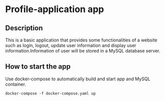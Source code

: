 # Profile-application app

## Description
This is a basic application that provides some functionalities of a website such as login, logout, update user information and display user information.Information of user will be stored in a MySQL database server.

## How to start the app
Use docker-compose to automatically build and start app and MySQL container.
```
docker-compose -f docker-compose.yaml up
```